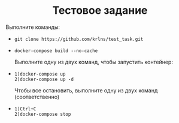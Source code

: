 <h1 align="center">Тестовое задание</h1>

Выполните команды:
<ul>
<li>

    git clone https://github.com/krlns/test_task.git
</li>
<li>

    docker-compose build --no-cache
</li>
Выполните одну из двух команд, чтобы запустить контейнер:
<li>

    1)docker-compose up
    2)docker-compose up -d
</li>
Чтобы все остановить, выполните одну из двух команд (соответственно)
<li>

    1)Ctrl+C
    2)docker-compose stop
</li>
</ul>
